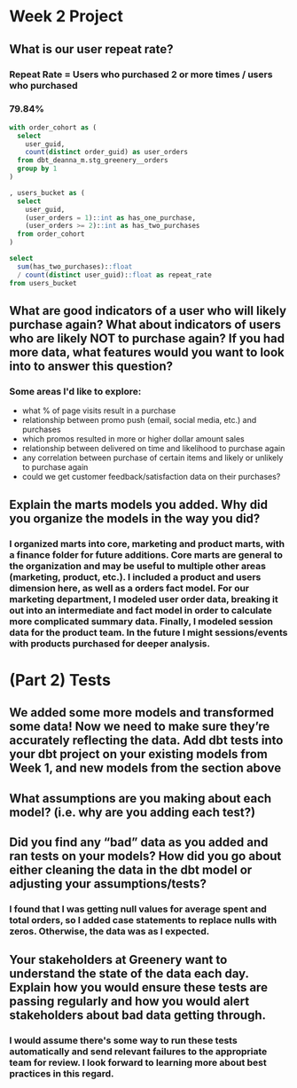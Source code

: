 # Week 2 Project

## What is our user repeat rate?

### Repeat Rate = Users who purchased 2 or more times / users who purchased

### 79.84%

``` sql
with order_cohort as (
  select
    user_guid,
    count(distinct order_guid) as user_orders
  from dbt_deanna_m.stg_greenery__orders
  group by 1
)

, users_bucket as (
  select
    user_guid,
    (user_orders = 1)::int as has_one_purchase,
    (user_orders >= 2)::int as has_two_purchases
  from order_cohort  
)

select
  sum(has_two_purchases)::float
  / count(distinct user_guid)::float as repeat_rate
from users_bucket
```

## What are good indicators of a user who will likely purchase again? What about indicators of users who are likely NOT to purchase again? If you had more data, what features would you want to look into to answer this question?
### Some areas I'd like to explore:
  * what % of page visits result in a purchase
  * relationship between promo push (email, social media, etc.) and purchases
  * which promos resulted in more or higher dollar amount sales
  * relationship between delivered on time and likelihood to purchase again
  * any correlation between purchase of certain items and likely or unlikely to purchase again
  * could we get customer feedback/satisfaction data on their purchases?

## Explain the marts models you added. Why did you organize the models in the way you did?
  ### I organized marts into core, marketing and product marts, with a finance folder for future additions. Core marts are general to the organization and may be useful to multiple other areas (marketing, product, etc.). I included a product and users dimension here, as well as a orders fact model. For our marketing department, I modeled user order data, breaking it out into an intermediate and fact model in order to calculate more complicated summary data. Finally, I modeled session data for the product team. In the future I might sessions/events with products purchased for deeper analysis.


# (Part 2) Tests 

## We added some more models and transformed some data! Now we need to make sure they’re accurately reflecting the data. Add dbt tests into your dbt project on your existing models from Week 1, and new models from the section above

## What assumptions are you making about each model? (i.e. why are you adding each test?)

## Did you find any “bad” data as you added and ran tests on your models? How did you go about either cleaning the data in the dbt model or adjusting your assumptions/tests?
### I found that I was getting null values for average spent and total orders, so I added case statements to replace nulls with zeros. Otherwise, the data was as I expected.

## Your stakeholders at Greenery want to understand the state of the data each day. Explain how you would ensure these tests are passing regularly and how you would alert stakeholders about bad data getting through.
### I would assume there's some way to run these tests automatically and send relevant failures to the appropriate team for review. I look forward to learning more about best practices in this regard.